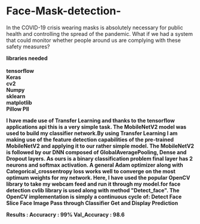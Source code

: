 # Face-Mask-detection-
In the COVID-19 crisis wearing masks is absolutely necessary for public health and controlling the spread of the pandemic. What if we had a system that could monitor whether people around us are complying with these safety measures?

<b>libraries needed<b><br>
  <br> tensorflow
  <br> Keras
  <br> cv2
  <br> Numpy
  <br>sklearn
  <br> matplotlib
  <br>Pillow PIl
  <br>
  
I have made use of Transfer Learning and thanks to the tensorflow applications api this is a very simple task. The MobileNetV2 model was used to build my classifier network.By using Transfer Learning I am making use of the feature detection capabilities of the pre-trained MobileNetV2 and applying it to our rather simple model. The MobileNetV2 is followed by our DNN composed of GlobalAveragePooling, Dense and Dropout layers. As ours is a binary classification problem final layer has 2 neurons and softmax activation.
A general Adam optimizer along with Categorical_crossentropy loss works well to converge on the most optimum weights for my network.
Here, I have used the popular OpenCV library to take my webcam feed and run it through my model.for face detection cvlib library is used along with method "Detect_face".
The OpenCV implementation is simply a continuous cycle of:
Detect Face
Slice Face Image
Pass through Classifier
Get and Display Prediction

Results : 
Accuracry : 99%
Val_Accuracy : 98.6

